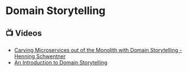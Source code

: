 # Domain Storytelling

## 📺 Videos
- [Carving Microservices out of the Monolith with Domain Storytelling - Henning Schwentner](https://www.youtube.com/watch?v=ggdBPW_DWbE)
- [An Introduction to Domain Storytelling](https://www.youtube.com/watch?v=d9k9Szkdprk)